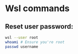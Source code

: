 # Wsl commands

## Reset user password:

```bash
wsl --user root
whoami # Ensure you're root
passwd username
```